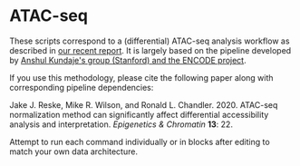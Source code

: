 # ATAC-seq

These scripts correspond to a (differential) ATAC-seq analysis workflow as described in [our recent report](https://epigeneticsandchromatin.biomedcentral.com/articles/10.1186/s13072-020-00342-y). It is largely based on the pipeline developed by [Anshul Kundaje's group (Stanford) and the ENCODE project](https://www.encodeproject.org/pipelines/ENCPL792NWO/).

If you use this methodology, please cite the following paper along with corresponding pipeline dependencies:

Jake J. Reske, Mike R. Wilson, and Ronald L. Chandler. 2020. ATAC-seq normalization method can significantly affect differential accessibility analysis and interpretation. *Epigenetics & Chromatin* **13**: 22.

Attempt to run each command individually or in blocks after editing to match your own data architecture.
